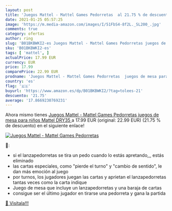 ```yaml
---
layout: post
title: 'Juegos Mattel - Mattel Games Pedorretas  al 21.75 % de descuento'
date: 2021-01-25 05:57:25
image: 'https://m.media-amazon.com/images/I/51FbS4-8f2L._SL200_.jpg'
comments: true
category: ofertas
author: ring
slug: 'B01BKBWKI2-es Juegos Mattel - Mattel Games Pedorretas juegos de mesa...'
sku: 'B01BKBWKI2-es'
tags: [ 'mattel', ]
actualPrice: 17.99 EUR
currency: EUR
price: 17.99
comparePrice: 22.99 EUR
prodname: 'Juegos Mattel - Mattel Games Pedorretas  juegos de mesa para niños  Mattel DRY35 '
country: 'es'
flag: '🇪🇸'
buyurl: 'https://www.amazon.es/dp/B01BKBWKI2/?tag=tolees-21'
descuento: '21.75'
average: '17.8669230769231'
---
```


Ahora mismo tienes [Juegos Mattel - Mattel Games Pedorretas  juegos de mesa para niños  Mattel DRY35 ](https://www.amazon.es/dp/B01BKBWKI2/?tag=tolees-21) a 17.99 EUR (original: 22.99 EUR) (21.75 %  de descuento) en el siguiente enlace!

[![Juegos Mattel - Mattel Games Pedorretas ](https://m.media-amazon.com/images/I/51FbS4-8f2L._SL200_.jpg)](https://www.amazon.es/dp/B01BKBWKI2/?tag=tolees-21)

🔎:

- si el lanzapedorretas se tira un pedo cuando lo estás apretando,,, estás eliminado
- las cartas especiales, como "pierde el turno" y "cambio de sentido", le dan más emoción al juego
- por turnos, los jugadores juegan las cartas y aprietan el lanzapedorretas tantas veces como la carta indique
- Juego de mesa que incluye un lanzapedorretas y una baraja de cartas
- consigue ser el último jugador en tirarse una pedorreta y gana la partida

[🛒 Visítala!!!](https://www.amazon.es/dp/B01BKBWKI2/?tag=tolees-21)
